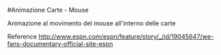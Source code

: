 #Animazione Carte - Mouse

Animazione al movimento del mouse all'interno delle carte

Reference http://www.espn.com/espn/feature/story/_/id/19045647/we-fans-documentary-official-site-espn